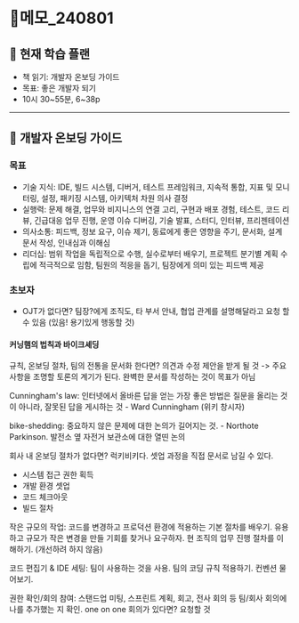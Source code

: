 # 📝메모\_240801

## 🔎 현재 학습 플랜

- 책 읽기: 개발자 온보딩 가이드
- 목표: 좋은 개발자 되기
- 10시 30~55분, 6~38p

---

## 📌 개발자 온보딩 가이드

### 목표

- 기술 지식: IDE, 빌드 시스템, 디버거, 테스트 프레임워크, 지속적 통합, 지표 및 모니터링, 설정, 패키징 시스템, 아키텍처 차원 의사 결정
- 실행력: 문제 해결, 업무와 비지니스의 연결 고리, 구현과 배포 경험, 테스트, 코드 리뷰, 긴급대응 업무 진행, 운영 이슈 디버깅, 기술 발표, 스터디, 인터뷰, 프리젠테이션
- 의사소통: 피드백, 정보 요구, 이슈 제기, 동료에게 좋은 영향을 주기, 문서화, 설계 문서 작성, 인내심과 이해심
- 리더십: 범위 작업을 독립적으로 수행, 실수로부터 배우기, 프로젝트 분기별 계획 수립에 적극적으로 임함, 팀원의 적응을 돕기, 팀장에게 의미 있는 피드백 제공

### 초보자

- OJT가 없다면? 팀장?에게 조직도, 타 부서 안내, 협업 관계를 설명해달라고 요청 할 수 있음 (있음! 용기있게 행동할 것)

#### 커닝햄의 법칙과 바이크셰딩

규칙, 온보딩 절차, 팀의 전통을 문서화 한다면? 의견과 수정 제안을 받게 될 것 -> 주요 사항을 조명할 토론의 계기가 된다. 완벽한 문서를 작성하는 것이 목표가 아님

Cunningham's law: 인터넷에서 올바른 답을 얻는 가장 좋은 방법은 질문을 올리는 것이 아니라, 잘못된 답을 게시하는 것 - Ward Cunningham (위키 창시자)

bike-shedding: 중요하지 않은 문제에 대한 논의가 길어지는 것. - Northote Parkinson. 발전소 옆 자전거 보관소에 대한 열띤 논의

회사 내 온보딩 절차가 없다면? 럭키비키다. 셋업 과정을 직접 문서로 남길 수 있다.

- 시스템 접근 권한 획득
- 개발 환경 셋업
- 코드 체크아웃
- 빌드 절차

작은 규모의 작업: 코드를 변경하고 프로덕션 환경에 적용하는 기본 절차를 배우기. 유용하고 규모가 작은 변경을 만들 기회를 찾거나 요구하자. 현 조직의 업무 진행 절차를 이해하기. (개선하려 하지 않음)

코드 편집기 & IDE 세팅: 팀이 사용하는 것을 사용. 팀의 코딩 규칙 적용하기. 컨벤션 물어보기.

권한 확인/회의 참여: 스탠드업 미팅, 스프린트 계획, 회고, 전사 회의 등 팀/회사 회의에 나를 추가했는 지 확인. one on one 회의가 있다면? 요청할 것
